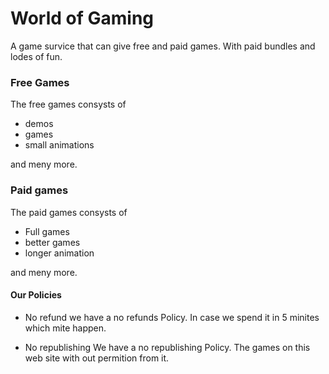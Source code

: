 # World of Gaming

A game survice that can give 
free and paid games. With paid
bundles and lodes of fun. 

### Free Games

The free games consysts of

- demos
- games
- small animations

and meny more.

### Paid games 

The paid games consysts of

- Full games
- better games
- longer animation

and meny more.

#### Our Policies

- No refund
we have a no refunds Policy. 
In case we spend it in 5 minites
which mite happen.

- No republishing
We have a no republishing Policy.
The games on this web site with 
out permition from it.
